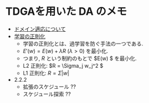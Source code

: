 # TDGAを用いた DA のメモ

* [ドメイン適応について](https://cyberagent.ai/blog/research/computervision/15768/)
* [学習の正則化](https://zero2one.jp/learningblog/yobinori-collab-regularization/)
    * 学習の正則化とは、過学習を防ぐ手法の一つである. 
    * $E'(w) = E(w) + \lambda R$  $(\lambda > 0)$ を最小化. 
    * つまり, $R$ という制約のもとで $E(w) $ を最小化. 
    * L2 正則化: $R = \Sigma_j w_j^2 $
    * L1 正則化: $R = \Sigma |w|$
* 2.2.2
    * 拡張のスケジュール ??
    * スケジュール探索 ??
